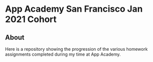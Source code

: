 # App Academy San Francisco Jan 2021 Cohort

## About

Here is a repository showing the progression of the various homework assignments completed during my time at App Academy.